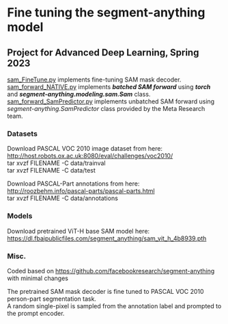 # Fine tuning the segment-anything model
## Project for Advanced Deep Learning, Spring 2023  

[sam_FineTune.py](https://github.com/hyeonbeenlee/segment-anything-fine-tuning/blob/master/sam_FineTune.py) implements fine-tuning SAM mask decoder.  
[sam_forward_NATIVE.py](https://github.com/hyeonbeenlee/segment-anything-fine-tuning/blob/master/sam_forward_NATIVE.py) implements ***batched SAM forward*** using ***torch*** and ***segment-anything.modeling.sam.Sam*** class.  
[sam_forward_SamPredictor.py](https://github.com/hyeonbeenlee/segment-anything-fine-tuning/blob/master/sam_forward_SamPredictor.py) implements unbatched SAM forward using *segment-anything.SamPredictor* class provided by the Meta Research team.  


### Datasets
Download PASCAL VOC 2010 image dataset from here: [http://host.robots.ox.ac.uk:8080/eval/challenges/voc2010/  ](http://host.robots.ox.ac.uk/pascal/VOC/voc2010/#devkit)   
tar xvzf FILENAME -C data/trainval  
tar xvzf FILENAME -C data/test  


Download PASCAL-Part annotations from here: http://roozbehm.info/pascal-parts/pascal-parts.html  
tar xvzf FILENAME -C data/annotations  

### Models
Download pretrained ViT-H base SAM model here: https://dl.fbaipublicfiles.com/segment_anything/sam_vit_h_4b8939.pth

### Misc.
Coded based on https://github.com/facebookresearch/segment-anything with minimal changes

The pretrained SAM mask decoder is fine tuned to PASCAL VOC 2010 person-part segmentation task.  
A random single-pixel is sampled from the annotation label and prompted to the prompt encoder.

